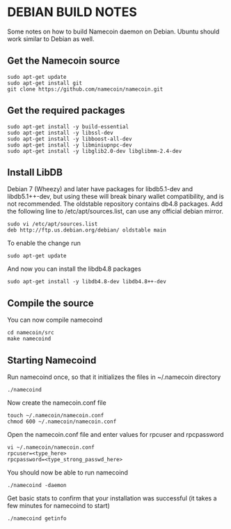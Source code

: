 DEBIAN BUILD NOTES
====================
Some notes on how to build Namecoin daemon on Debian. Ubuntu should work similar to Debian as well.  

Get the Namecoin source
---------------------

	sudo apt-get update
	sudo apt-get install git
	git clone https://github.com/namecoin/namecoin.git

Get the required packages
---------------------

	sudo apt-get install -y build-essential
	sudo apt-get install -y libssl-dev
	sudo apt-get install -y libboost-all-dev
	sudo apt-get install -y libminiupnpc-dev
	sudo apt-get install -y libglib2.0-dev libglibmm-2.4-dev
	
Install LibDB
---------------------

Debian 7 (Wheezy) and later have packages for libdb5.1-dev and libdb5.1++-dev, but using these will break binary wallet compatibility, and is not recommended. The oldstable repository contains db4.8 packages. Add the following line to /etc/apt/sources.list, can use any official debian mirror.

	sudo vi /etc/apt/sources.list
	deb http://ftp.us.debian.org/debian/ oldstable main
        
To enable the change run

	sudo apt-get update
	
And now you can install the libdb4.8 packages

	sudo apt-get install -y libdb4.8-dev libdb4.8++-dev
	
Compile the source
---------------------

You can now compile namecoind

	cd namecoin/src
	make namecoind 

Starting Namecoind
---------------------

Run namecoind once, so that it initializes the files in ~/.namecoin directory 

	./namecoind 
	
Now create the namecoin.conf file

	touch ~/.namecoin/namecoin.conf
	chmod 600 ~/.namecoin/namecoin.conf
	
Open the namecoin.conf file and enter values for rpcuser and rpcpassword

	vi ~/.namecoin/namecoin.conf
	rpcuser=<type_here>
	rpcpassword=<type_strong_passwd_here>

You should now be able to run namecoind  

	./namecoind -daemon
	
Get basic stats to confirm that your installation was successful (it takes a few minutes for namecoind to start)

	./namecoind getinfo
